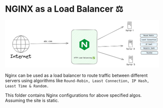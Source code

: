# NGINX as a Load Balancer ⚖️

![alt text](image.png)

Nginx can be used as a load balancer to route traffic between different servers using algorithms like `Round-Robin, Least Connection, IP Hash, Least Time & Random.`

This folder contains Nginx configurations for above specified algos. Assuming the site is static.